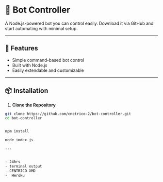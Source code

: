 # 🤖 Bot Controller

A Node.js-powered bot you can control easily. Download it via GitHub and start automating with minimal setup.

---

## 🚀 Features

- Simple command-based bot control
- Built with Node.js
- Easily extendable and customizable

---

## 📦 Installation

1. **Clone the Repository**

```bash
git clone https://github.com/cnetrico-2/bot-controller.git
cd bot-controller


npm install

node index.js

---


- 24hrs
- terminal output
- CENTRICO-XMD 
-  Heroku

